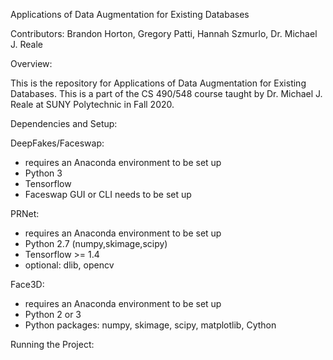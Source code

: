 Applications of Data Augmentation for Existing Databases

Contributors: Brandon Horton, Gregory Patti, Hannah Szmurlo, Dr. Michael J. Reale

Overview:

This is the repository for Applications of Data Augmentation for Existing Databases. This is a part of the CS 490/548 course taught by
Dr. Michael J. Reale at SUNY Polytechnic in Fall 2020.

Dependencies and Setup:

DeepFakes/Faceswap:

- requires an Anaconda environment to be set up
- Python 3 
- Tensorflow
- Faceswap GUI or CLI needs to be set up

PRNet:

- requires an Anaconda environment to be set up
- Python 2.7 (numpy,skimage,scipy)
- Tensorflow >= 1.4
- optional: dlib, opencv

Face3D:

- requires an Anaconda environment to be set up
- Python 2 or 3
- Python packages: numpy, skimage, scipy, matplotlib, Cython

Running the Project:










